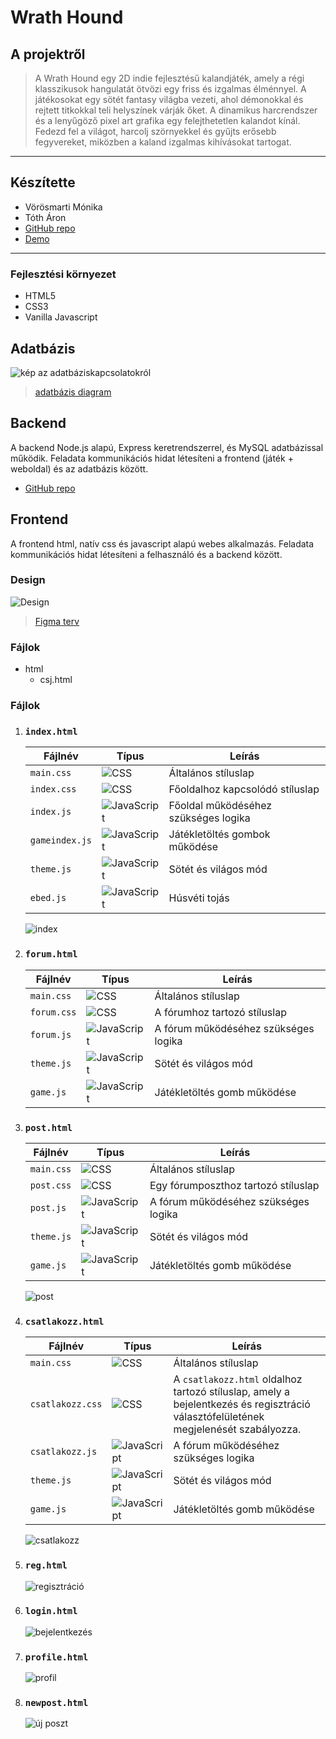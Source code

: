 # Wrath Hound
## A projektről

>A Wrath Hound egy 2D indie fejlesztésű kalandjáték, amely a régi klasszikusok hangulatát ötvözi egy friss és izgalmas élménnyel. A játékosokat egy sötét fantasy világba vezeti, ahol démonokkal és rejtett titkokkal teli helyszínek várják őket. A dinamikus harcrendszer és a lenyűgöző pixel art grafika egy felejthetetlen kalandot kínál. Fedezd fel a világot, harcolj szörnyekkel és gyűjts erősebb fegyvereket, miközben a kaland izgalmas kihívásokat tartogat.

---

## Készítette
- Vörösmarti Mónika
- Tóth Áron
- [GitHub repo](https://github.com/VNik4V/wrathhoundfrontend)
- [Demo](https://wrathhound.netlify.app)

---
### Fejlesztési környezet
- HTML5
- CSS3
- Vanilla Javascript

## Adatbázis
![kép az adatbáziskapcsolatokról](https://i.snipboard.io/hSX4QR.jpg)
>[adatbázis diagram](https://drawsql.app/teams/dszc-baross-2/diagrams/wrathhound)

## Backend

A backend Node.js alapú, Express keretrendszerrel, és MySQL adatbázissal működik. Feladata kommunikációs hidat létesíteni a frontend (játék + weboldal) és az adatbázis között.

- [GitHub repo](https://github.com/VNik4V/wrathhound)

## Frontend

A frontend html, natív css és javascript alapú webes alkalmazás. Feladata kommunikációs hidat létesíteni a felhasználó és a backend között.

### Design
![Design](https://i.snipboard.io/Xd8oPB.jpg)
>[Figma terv](https://www.figma.com/design/vwIB6tSVklWLWYwD9zewmk/Szipi-szupi-nagy-projekt?node-id=183-46&p=f&t=CVBCjGyRJfZdLlQy-0)

### Fájlok
- html
    - csj.html

### Fájlok

1. ###  `index.html`
    
    | Fájlnév         | Típus       | Leírás                          |
    |-----------------|-------------|--------------------------------------------------|
    | `main.css`      | ![CSS](https://img.shields.io/badge/-CSS-blue)         | Általános stíluslap                              |
    | `index.css`     | ![CSS](https://img.shields.io/badge/-CSS-blue)          | Főoldalhoz kapcsolódó stíluslap                   |
    | `index.js`      | ![JavaScript](https://img.shields.io/badge/-JavaScript-yellow)  | Főoldal működéséhez szükséges logika             |
    | `gameindex.js`  | ![JavaScript](https://img.shields.io/badge/-JavaScript-yellow)  | Játékletöltés gombok működése               |
    | `theme.js`  | ![JavaScript](https://img.shields.io/badge/-JavaScript-yellow)  | Sötét és világos mód                |
    | `ebed.js`       | ![JavaScript](https://img.shields.io/badge/-JavaScript-yellow)  | Húsvéti tojás       |

    ![index](https://i.snipboard.io/G7VupQ.jpg)

2. ###  `forum.html`
    | Fájlnév         | Típus       | Leírás                           |
    |-----------------|-------------|--------------------------------------------------|
    | `main.css`      | ![CSS](https://img.shields.io/badge/-CSS-blue)         | Általános stíluslap                              |
    | `forum.css`  | ![CSS](https://img.shields.io/badge/-CSS-blue)  | A fórumhoz tartozó stíluslap |
    | `forum.js` | ![JavaScript](https://img.shields.io/badge/-JavaScript-yellow) | A fórum működéséhez szükséges logika |
    | `theme.js`  | ![JavaScript](https://img.shields.io/badge/-JavaScript-yellow)  | Sötét és világos mód                |
    | `game.js`  | ![JavaScript](https://img.shields.io/badge/-JavaScript-yellow)  | Játékletöltés gomb működése               |

3. ### `post.html`

    | Fájlnév         | Típus       | Leírás                           |
    |-----------------|-------------|--------------------------------------------------|
    | `main.css`      | ![CSS](https://img.shields.io/badge/-CSS-blue)         | Általános stíluslap                              |
    | `post.css`  | ![CSS](https://img.shields.io/badge/-CSS-blue)  | Egy fórumposzthoz tartozó stíluslap |
    | `post.js` | ![JavaScript](https://img.shields.io/badge/-JavaScript-yellow) | A fórum működéséhez szükséges logika |
    | `theme.js`  | ![JavaScript](https://img.shields.io/badge/-JavaScript-yellow)  | Sötét és világos mód                |
    | `game.js`  | ![JavaScript](https://img.shields.io/badge/-JavaScript-yellow)  | Játékletöltés gomb működése               |

    ![post](https://i.snipboard.io/pQC1oA.jpg)

4. ###  `csatlakozz.html`

    | Fájlnév         | Típus       | Leírás                           |
    |-----------------|-------------|--------------------------------------------------|
    | `main.css`      | ![CSS](https://img.shields.io/badge/-CSS-blue)         | Általános stíluslap                              |
    | `csatlakozz.css`  | ![CSS](https://img.shields.io/badge/-CSS-blue)  | A `csatlakozz.html` oldalhoz tartozó stíluslap, amely a bejelentkezés és regisztráció választófelületének megjelenését szabályozza. |
    | `csatlakozz.js` | ![JavaScript](https://img.shields.io/badge/-JavaScript-yellow) | A fórum működéséhez szükséges logika |
    | `theme.js`  | ![JavaScript](https://img.shields.io/badge/-JavaScript-yellow)  | Sötét és világos mód                |
    | `game.js`  | ![JavaScript](https://img.shields.io/badge/-JavaScript-yellow)  | Játékletöltés gomb működése               |

    ![csatlakozz](https://i.snipboard.io/VWMx6J.jpg)

5. ### `reg.html`
    ![regisztráció](https://i.snipboard.io/eWzSp8.jpg)

6. ### `login.html`
    ![bejelentkezés](https://i.snipboard.io/Vwg7mf.jpg)

7. ### `profile.html`
    ![profil](https://i.snipboard.io/6T71Uz.jpg)

8. ### `newpost.html`
    ![új poszt](https://i.snipboard.io/15JUWs.jpg)